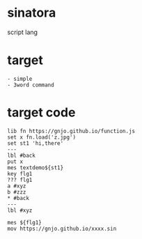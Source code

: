 # sinatora
script lang

# target
```
- simple
- 3word command
```

# target code
```
lib fn https://gnjo.github.io/function.js 
set x fn.load('z.jpg')
set st1 'hi,there'
---
lbl #back
put x
mes textdemo${st1}
key flg1
??? flg1
a #xyz
b #zzz
* #back
---
lbl #xyz

mes ${flg1}
mov https://gnjo.github.io/xxxx.sin
```
